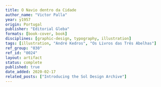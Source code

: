 ```yaml
---
title: O Navio dentro da Cidade
author_name: "Victor Palla"
year: y1957
origin: Portugal
publisher: "Editorial Gleba"
formats: [book-cover, book]
disciplines: [graphic-design, typography, illustration]
tags: [illustration, "André Kedros", "Os Livros das Três Abelhas"]
ref_group: "030"
ref_id: "0024"
layout: artifact
status: complete
published: true
date_added: 2020-02-17
related_posts: ["Introducing the Sol Design Archive"]
---
```

